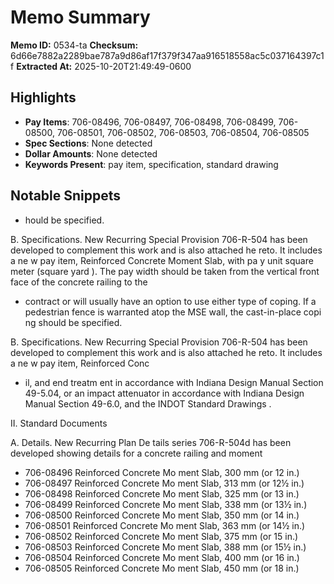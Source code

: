 # Memo Summary

**Memo ID:** 0534-ta
**Checksum:** 6d66e7882a2289bae787a9d86af17f379f347aa916518558ac5c037164397c1f
**Extracted At:** 2025-10-20T21:49:49-0600

## Highlights
- **Pay Items**: 706-08496, 706-08497, 706-08498, 706-08499, 706-08500, 706-08501, 706-08502, 706-08503, 706-08504, 706-08505
- **Spec Sections**: None detected
- **Dollar Amounts**: None detected
- **Keywords Present**: pay item, specification, standard drawing

## Notable Snippets
- hould be specified. 
 
B. Specifications.   New Recurring Special Provision 706-R-504 has been developed to 
complement this work and is also attached he reto.  It includes a ne w pay item, Reinforced 
Concrete Moment Slab, with pa y unit square meter (square yard ).  The pay width should be 
taken from the vertical front face of the concrete railing to the
- contract or will usually have an option to use either type of coping.  If 
a pedestrian fence is warranted atop the MSE wall,  the cast-in-place copi ng should be specified. 
 
B. Specifications.   New Recurring Special Provision 706-R-504 has been developed to 
complement this work and is also attached he reto.  It includes a ne w pay item, Reinforced 
Conc
- il, and end treatm ent in accordance with Indiana Design Manual  Section 49-5.04, or an 
impact attenuator in accordance with Indiana Design Manual  Section 49-6.0, and the INDOT 
Standard Drawings . 
 
 
II. Standard Documents 
 
A. Details.  New Recurring Plan De tails series 706-R-504d has been developed showing details 
for a concrete railing and moment
- 706-08496 Reinforced Concrete Mo ment Slab, 300 mm (or 12 in.)
- 706-08497 Reinforced Concrete Mo ment Slab, 313 mm (or 12½ in.)
- 706-08498 Reinforced Concrete Mo ment Slab, 325 mm (or 13 in.)
- 706-08499 Reinforced Concrete Mo ment Slab, 338 mm (or 13½ in.)
- 706-08500 Reinforced Concrete Mo ment Slab, 350 mm (or 14 in.)
- 706-08501 Reinforced Concrete Mo ment Slab, 363 mm (or 14½ in.)
- 706-08502 Reinforced Concrete Mo ment Slab, 375 mm (or 15 in.)
- 706-08503 Reinforced Concrete Mo ment Slab, 388 mm (or 15½ in.)
- 706-08504 Reinforced Concrete Mo ment Slab, 400 mm (or 16 in.)
- 706-08505 Reinforced Concrete Mo ment Slab, 450 mm (or 18 in.)